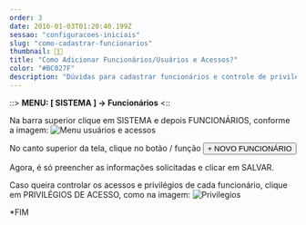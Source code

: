 ```yaml
---
order: 3
date: 2016-01-03T01:20:40.199Z
sessao: "configuracoes-iniciais"
slug: "como-cadastrar-funcionarios"
thumbnail: 👨‍💻
title: "Como Adicionar Funcionários/Usuários e Acessos?"
color: "#BC027F"
description: "Dúvidas para cadastrar funcionários e controle de privilégio? Confira este passo a passo que nós te ajudamos!"
---
```


::> <b>MENU: [ SISTEMA ] -> Funcionários</b> <::

Na barra superior clique em SISTEMA e depois FUNCIONÁRIOS, conforme a imagem:
<img alt="Menu usuários e acessos" src="https://user-images.githubusercontent.com/7254854/132569158-06b28897-4d19-4cf6-9be6-7c1cbfa19613.png">

No canto superior da tela, clique no botão / função <button class="border-2 border-blue-600 text-blue-600 p-1 rounded-lg">+ NOVO FUNCIONÁRIO</button>

Agora, é só preencher as informações solicitadas e clicar em SALVAR.

Caso queira controlar os acessos e privilégios de cada funcionário, clique em PRIVILÉGIOS DE ACESSO, como na imagem:
![Privilegios](https://user-images.githubusercontent.com/7254854/132570326-b4a3e156-1a9f-4158-b6c9-2a7d79ab68dc.png)


*FIM